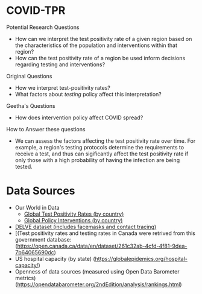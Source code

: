 # COVID-TPR

Potential Research Questions
* How can we interpret the test positivity rate of a given region based on the characteristics of the population and interventions within that region? 
* How can the test positivity rate of a region be used inform decisions regarding testing and interventions? 

Original Questions
* How we interpret test-positivity rates?
* What factors about _testing_ policy affect this interpretation?

Geetha's Questions
* How does intervention policy affect COVID spread?

How to Answer these questions
- We can assess the factors affecting the test positivity rate over time. For example, a region's testing protocols determine the requirements to receive a test, and thus can sigificantly affect the test positivity rate if only those with a high probability of having the infection are being tested. 

# Data Sources

* Our World in Data
	* [Global Test Positivity Rates (by country)](https://ourworldindata.org/grapher/covid-19-positive-rate-bar?year=2020-07-01)
	* [Global Policy Interventions (by country)](https://ourworldindata.org/policy-responses-covid)
* [DELVE dataset (includes facemasks and contact tracing)](https://rs-delve.github.io/data_software/global-dataset.html)
* [(Test positivity rates and testing rates in Canada were retrived from this government database:  (https://open.canada.ca/data/en/dataset/261c32ab-4cfd-4f81-9dea-7b64065690dc)  
* US hospital capacity (by state) (https://globalepidemics.org/hospital-capacity/) 
* Openness of data sources (measured using Open Data Barometer metrics) (https://opendatabarometer.org/2ndEdition/analysis/rankings.html)
